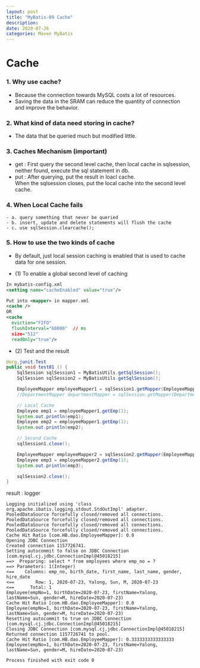 ```yaml
---
layout: post
title: "MyBatis-09 Cache"
description: 
date: 2020-07-26
categories: Maven MyBatis
---
```


# Cache

### 1. Why use cache?

- Because the connection towards MySQL costs a lot of resources.
- Saving the data in the SRAM can reduce the quantity of connection  
and improve the behavior.

### 2. What kind of data need storing in cache?

- The data that be queried much but modified little.

### 3. Caches Mechanism (important)

- get : First query the second level cache, then local cache in sqlsession,  
        neither found, execute the sql statement in db.
- put : After querying, put the result in loacl cache.  
        When the sqlsession closes, put the local cache into the second level cache.

### 4. When Local Cache fails
    
    - a. query something that never be queried
    - b. insert, update and delete statements will flush the cache
    - c. use sqlSession.clearcache();

### 5. How to use the two kinds of cache

- By default, just local session caching is enabled that is used to cache data for one session.

- (1) To enable a global second level of caching

```xml
In mybatis-config.xml
<setting name="cacheEnabled" value="true"/>

Put into <mapper> in mapper.xml
<cache />
OR
<cache
  eviction="FIFO"
  flushInterval="60000"  // ms
  size="512"
  readOnly="true"/>
```

- (2) Test and the result

```java
@org.junit.Test
public void test01 () {
    SqlSession sqlSession1 = MyBatisUtils.getSqlSession();
    SqlSession sqlSession2 = MyBatisUtils.getSqlSession();

    EmployeeMapper employeeMapper1 = sqlSession1.getMapper(EmployeeMapper.class);
    //DepartmentMapper departmentMapper = sqlSession.getMapper(DepartmentMapper.class);

    // Local Cache
    Employee emp1 = employeeMapper1.getEmp(1);
    System.out.println(emp1);
    Employee emp2 = employeeMapper1.getEmp(1);
    System.out.println(emp2);

    // Second Cache
    sqlSession1.close();

    EmployeeMapper employeeMapper2 = sqlSession2.getMapper(EmployeeMapper.class);
    Employee emp3 = employeeMapper2.getEmp(1);
    System.out.println(emp3);

    sqlSession2.close();
}
```

result : logger
```
Logging initialized using 'class org.apache.ibatis.logging.stdout.StdOutImpl' adapter.
PooledDataSource forcefully closed/removed all connections.
PooledDataSource forcefully closed/removed all connections.
PooledDataSource forcefully closed/removed all connections.
PooledDataSource forcefully closed/removed all connections.
Cache Hit Ratio [com.HB.dao.EmployeeMapper]: 0.0
Opening JDBC Connection
Created connection 1157726741.
Setting autocommit to false on JDBC Connection [com.mysql.cj.jdbc.ConnectionImpl@45018215]
==>  Preparing: select * from employees where emp_no = ? 
==> Parameters: 1(Integer)
<==    Columns: emp_no, birth_date, first_name, last_name, gender, hire_date
<==        Row: 1, 2020-07-23, Yalong, Sun, M, 2020-07-23
<==      Total: 1
Employee(empNo=1, birthDate=2020-07-23, firstName=Yalong, lastName=Sun, gender=M, hireDate=2020-07-23)
Cache Hit Ratio [com.HB.dao.EmployeeMapper]: 0.0
Employee(empNo=1, birthDate=2020-07-23, firstName=Yalong, lastName=Sun, gender=M, hireDate=2020-07-23)
Resetting autocommit to true on JDBC Connection [com.mysql.cj.jdbc.ConnectionImpl@45018215]
Closing JDBC Connection [com.mysql.cj.jdbc.ConnectionImpl@45018215]
Returned connection 1157726741 to pool.
Cache Hit Ratio [com.HB.dao.EmployeeMapper]: 0.3333333333333333
Employee(empNo=1, birthDate=2020-07-23, firstName=Yalong, lastName=Sun, gender=M, hireDate=2020-07-23)

Process finished with exit code 0
```